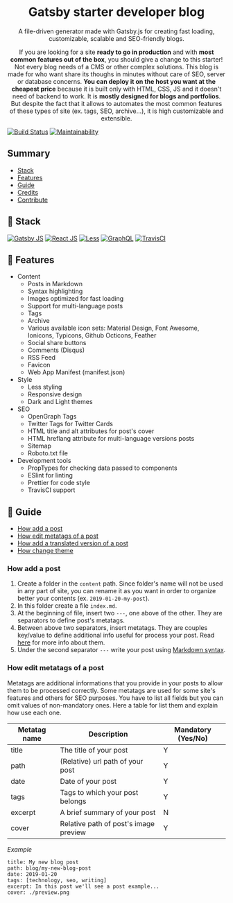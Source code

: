 <p align="center">
    <h1 align="center">Gatsby starter developer blog</h1>
    <p align="center">A file-driven generator made with Gatsby.js for creating fast loading, customizable, scalable and SEO-friendly blogs.</p>
    <p align="center">If you are looking for a site <strong>ready to go in production</strong> and with <strong>most common features out of the box</strong>, you should give a change to this starter! Not every blog needs of a CMS or other complex solutions. This blog is made for who want share its thoughs in minutes without care of SEO, server or database concerns. <strong>You can deploy it on the host you want at the cheapest price</strong> because it is built only with HTML, CSS, JS and it doesn't need of backend to work. It is <strong>mostly designed for blogs and portfolios</strong>. But despite the fact that it allows to automates the most common features of these types of site (ex. tags, SEO, archive...), it is high customizable and extensible.</p>
</p>

[![Build Status](https://travis-ci.org/lgcolella/gatsby-starter-developer-blog.svg?branch=master)](https://travis-ci.org/lgcolella/gatsby-starter-developer-blog)
[![Maintainability](https://api.codeclimate.com/v1/badges/a682a525a8c3f78b625f/maintainability)](https://codeclimate.com/github/lgcolella/gatsby-starter-developer-blog/maintainability)

## Summary

- [Stack](#-stack)
- [Features](#-features)
- [Guide](#-guide)
- [Credits](#-credits)
- [Contribute](#-how-contribute)

## 🔧 Stack

[![Gatsby JS](https://github.com/lgcolella/gatsby-starter-blog/raw/master/repository/gatsby.png 'Gatsby JS')](https://www.gatsbyjs.org/)
[![React JS](https://github.com/lgcolella/gatsby-starter-blog/raw/master/repository/react.png 'React JS')](https://reactjs.org/)
[![Less](https://github.com/lgcolella/gatsby-starter-blog/raw/master/repository/less.png 'Less')](http://lesscss.org/)
[![GraphQL](https://github.com/lgcolella/gatsby-starter-blog/raw/master/repository/graphql.png 'GraphQL')](https://graphql.org/)
[![TravisCI](https://github.com/lgcolella/gatsby-starter-blog/raw/master/repository/travis.png 'TravisCI')](https://travis-ci.org/)

## 🔌 Features

- Content
  - Posts in Markdown
  - Syntax highlighting
  - Images optimized for fast loading
  - Support for multi-language posts
  - Tags
  - Archive
  - Various available icon sets: Material Design, Font Awesome, Ionicons, Typicons, Github Octicons, Feather
  - Social share buttons
  - Comments (Disqus)
  - RSS Feed
  - Favicon
  - Web App Manifest (manifest.json)
- Style
  - Less styling
  - Responsive design
  - Dark and Light themes
- SEO
  - OpenGraph Tags
  - Twitter Tags for Twitter Cards
  - HTML title and alt attributes for post's cover
  - HTML hreflang attribute for multi-language versions posts
  - Sitemap
  - Roboto.txt file
- Development tools
  - PropTypes for checking data passed to components
  - ESlint for linting
  - Prettier for code style
  - TravisCI support

## 📓 Guide

- [How add a post](#How-add-a-post)
- [How edit metatags of a post](#How-edit-metatags-of-a-post)
- [How add a translated version of a post](#How-add-a-translated-version-of-a-post)
- [How change theme](#how-change-theme)

### How add a post

1. Create a folder in the `content` path. Since folder's name will not be used in any part of site, you can rename it as you want in order to organize better your contents (ex. `2019-01-20-my-post`).
2. In this folder create a file `index.md`.
3. At the beginning of file, insert two `---`, one above of the other. They are separators to define post's metatags.
4. Between above two separators, insert metatags. They are couples key/value to define additional info useful for process your post. Read [here](#How-edit-metatags-of-a-post) for more info about them.
5. Under the second separator `---` write your post using [Markdown syntax](https://help.github.com/articles/basic-writing-and-formatting-syntax/).

### How edit metatags of a post

Metatags are additional informations that you provide in your posts to allow them to be processed correctly.
Some metatags are used for some site's features and others for SEO purposes. You have to list all fields but you can omit values of non-mandatory ones.
Here a table for list them and explain how use each one.

| **Metatag name** | **Description**                       | **Mandatory (Yes/No)** |
| ---------------- | ------------------------------------- | ---------------------- |
| title            | The title of your post                | Y                      |
| path             | (Relative) url path of your post      | Y                      |
| date             | Date of your post                     | Y                      |
| tags             | Tags to which your post belongs       | Y                      |
| excerpt          | A brief summary of your post          | N                      |
| cover            | Relative path of post's image preview | Y                      |

_Example_

```
title: My new blog post
path: blog/my-new-blog-post
date: 2019-01-20
tags: [technology, seo, writing]
excerpt: In this post we'll see a post example...
cover: ./preview.png
```
